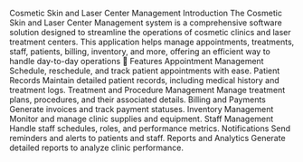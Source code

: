 Cosmetic Skin and Laser Center Management
Introduction
The Cosmetic Skin and Laser Center Management system is a comprehensive software solution designed to streamline the operations of cosmetic clinics and laser treatment centers.
This application helps manage appointments, treatments, staff, patients, billing, inventory, and more, offering an efficient way to handle day-to-day operations
🚀 Features
Appointment Management
Schedule, reschedule, and track patient appointments with ease.
Patient Records
Maintain detailed patient records, including medical history and treatment logs.
Treatment and Procedure Management
Manage treatment plans, procedures, and their associated details.
Billing and Payments
Generate invoices and track payment statuses.
Inventory Management
Monitor and manage clinic supplies and equipment.
Staff Management
Handle staff schedules, roles, and performance metrics.
Notifications
Send reminders and alerts to patients and staff.
Reports and Analytics
Generate detailed reports to analyze clinic performance.
